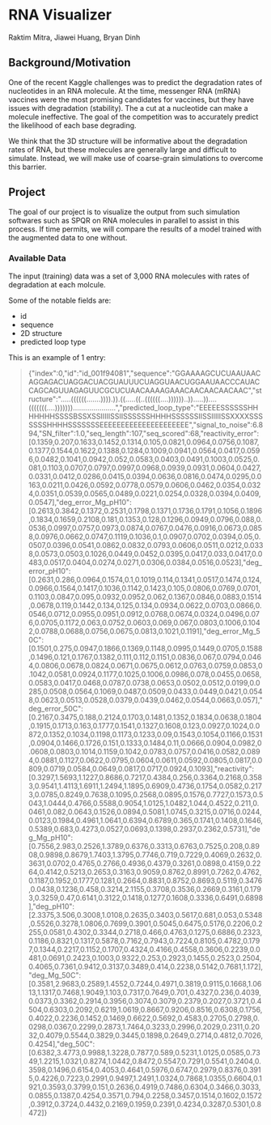 # RNA Visualizer
Raktim Mitra, Jiawei Huang, Bryan Dinh

## Background/Motivation
One of the recent Kaggle challenges was to predict the degradation rates of nucleotides in an RNA molecule. At the time, messenger RNA (mRNA) vaccines were the most promising candidates for vaccines, but they have issues with degradation (stability). The a cut at a nucleotide can make a molecule ineffective. The goal of the competition was to accurately predict the likelihood of each base degrading.

We think that the 3D structure will be informative about the degradation rates of RNA, but these molecules are generally large and difficult to simulate. Instead, we will make use of coarse-grain simulations to overcome this barrier.

## Project
The goal of our project is to visualize the output from such simulation softwares such as SPQR on RNA molecules in parallel to assist in this process. If time permits, we will compare the results of a model trained with the augmented data to one without.

### Available Data
The input (training) data was a set of 3,000 RNA molecules with rates of degradation at each molcule.

Some of the notable fields are:
- id
- sequence
- 2D structure
- predicted loop type

This is an example of 1 entry:

> {"index":0,"id":"id_001f94081","sequence":"GGAAAAGCUCUAAUAACAGGAGACUAGGACUACGUAUUUCUAGGUAACUGGAAUAACCCAUACCAGCAGUUAGAGUUCGCUCUAACAAAAGAAACAACAACAACAAC","structure":".....((((((.......)))).)).((.....((..((((((....))))))..)).....))....(((((((....))))))).....................","predicted_loop_type":"EEEEESSSSSSHHHHHHHSSSSBSSXSSIIIIISSIISSSSSSHHHHSSSSSSIISSIIIIISSXXXXSSSSSSSHHHHSSSSSSSEEEEEEEEEEEEEEEEEEEEE","signal_to_noise":6.894,"SN_filter":1.0,"seq_length":107,"seq_scored":68,"reactivity_error":[0.1359,0.207,0.1633,0.1452,0.1314,0.105,0.0821,0.0964,0.0756,0.1087,0.1377,0.1544,0.1622,0.1388,0.1284,0.1009,0.0941,0.0564,0.0417,0.0596,0.0482,0.1041,0.0942,0.052,0.0583,0.0403,0.0491,0.1003,0.0525,0.081,0.1103,0.0707,0.0797,0.0997,0.0968,0.0939,0.0931,0.0604,0.0427,0.0331,0.0412,0.0286,0.0415,0.0394,0.0636,0.0816,0.0474,0.0295,0.0163,0.0211,0.0426,0.0592,0.0778,0.0579,0.0606,0.0462,0.0354,0.0324,0.0351,0.0539,0.0565,0.0489,0.0221,0.0254,0.0328,0.0394,0.0409,0.0547],"deg_error_Mg_pH10":[0.2613,0.3842,0.1372,0.2531,0.1798,0.1371,0.1736,0.1791,0.1056,0.1896,0.1834,0.1659,0.2108,0.181,0.1353,0.128,0.1296,0.0949,0.0796,0.088,0.0536,0.0997,0.0757,0.0973,0.0874,0.0767,0.0476,0.0916,0.0673,0.0858,0.0976,0.0662,0.0747,0.1119,0.1036,0.1,0.0907,0.0702,0.0394,0.05,0.0507,0.0396,0.0541,0.0862,0.0832,0.0793,0.0606,0.0511,0.0212,0.0338,0.0573,0.0503,0.1026,0.0449,0.0452,0.0395,0.0417,0.033,0.0417,0.0483,0.0517,0.0404,0.0274,0.0271,0.0306,0.0384,0.0516,0.0523],"deg_error_pH10":[0.2631,0.286,0.0964,0.1574,0.1,0.1019,0.114,0.1341,0.0517,0.1474,0.124,0.0966,0.1564,0.1417,0.1036,0.1142,0.1423,0.105,0.0806,0.0769,0.0701,0.1103,0.0847,0.095,0.0932,0.0952,0.062,0.1367,0.0846,0.0883,0.1514,0.0678,0.119,0.1442,0.134,0.125,0.134,0.0934,0.0622,0.0703,0.0866,0.0546,0.0712,0.0955,0.0951,0.0912,0.0768,0.0674,0.0324,0.0496,0.076,0.0705,0.1172,0.063,0.0752,0.0603,0.069,0.067,0.0803,0.1006,0.1042,0.0788,0.0688,0.0756,0.0675,0.0813,0.1021,0.1191],"deg_error_Mg_50C":[0.1501,0.275,0.0947,0.1866,0.1369,0.1148,0.0995,0.1449,0.0705,0.1588,0.1496,0.121,0.1767,0.1382,0.111,0.112,0.1151,0.0836,0.067,0.0794,0.0464,0.0806,0.0678,0.0824,0.0671,0.0675,0.0612,0.0763,0.0759,0.0853,0.1042,0.0581,0.0924,0.1177,0.1025,0.1006,0.0986,0.078,0.0455,0.0658,0.0583,0.0417,0.0468,0.0787,0.0738,0.0653,0.0502,0.0512,0.0199,0.0285,0.0508,0.0564,0.1069,0.0487,0.0509,0.0433,0.0449,0.0421,0.0548,0.0623,0.0513,0.0528,0.0379,0.0439,0.0462,0.0544,0.0663,0.057],"deg_error_50C":[0.2167,0.3475,0.188,0.2124,0.1703,0.1481,0.1352,0.1834,0.0638,0.1804,0.1915,0.1713,0.163,0.1777,0.1541,0.1327,0.1608,0.123,0.0927,0.1024,0.0872,0.1352,0.1034,0.1198,0.1173,0.1233,0.09,0.1543,0.1054,0.1166,0.1531,0.0904,0.1466,0.1726,0.151,0.1333,0.1484,0.11,0.0666,0.0904,0.0982,0.0608,0.0803,0.1014,0.1159,0.1042,0.0783,0.0757,0.0416,0.0582,0.0894,0.0881,0.1127,0.0622,0.0795,0.0604,0.0611,0.0592,0.0805,0.0817,0.0809,0.0719,0.0584,0.0649,0.0817,0.0717,0.0924,0.1093],"reactivity":[0.3297,1.5693,1.1227,0.8686,0.7217,0.4384,0.256,0.3364,0.2168,0.3583,0.9541,1.4113,1.6911,1.2494,1.1895,0.6909,0.4736,0.1754,0.0582,0.2173,0.0785,0.8249,0.7638,0.1095,0.2568,0.0895,0.1576,0.7727,0.1573,0.5043,1.0444,0.4766,0.5588,0.9054,1.0125,1.0482,1.044,0.4522,0.211,0.0461,0.082,0.0643,0.1526,0.0894,0.5081,1.0745,0.3215,0.0716,0.0244,0.0123,0.1984,0.4961,1.0641,0.6394,0.6789,0.365,0.1741,0.1408,0.1646,0.5389,0.683,0.4273,0.0527,0.0693,0.1398,0.2937,0.2362,0.5731],"deg_Mg_pH10":[0.7556,2.983,0.2526,1.3789,0.6376,0.3313,0.6763,0.7525,0.208,0.8908,0.9898,0.8679,1.7403,1.3795,0.7746,0.719,0.7229,0.4069,0.2632,0.3631,0.0702,0.4765,0.2766,0.4936,0.4379,0.3261,0.0898,0.4159,0.2264,0.4142,0.5213,0.2653,0.3163,0.9059,0.8762,0.8991,0.7262,0.4762,0.1187,0.1952,0.1777,0.1281,0.2664,0.8831,0.8752,0.8693,0.5119,0.3476,0.0438,0.1236,0.458,0.3214,2.1155,0.3708,0.3536,0.2669,0.3161,0.1793,0.3259,0.47,0.6141,0.3122,0.1418,0.1277,0.1608,0.3336,0.6491,0.6898],"deg_pH10":[2.3375,3.506,0.3008,1.0108,0.2635,0.3403,0.5617,0.681,0.053,0.5348,0.5526,0.3278,1.0806,0.7699,0.3901,0.5045,0.6475,0.5176,0.2206,0.2255,0.0581,0.4302,0.3344,0.2718,0.466,0.4763,0.1275,0.6886,0.2323,0.1186,0.8321,0.1317,0.5878,0.7162,0.7943,0.7224,0.8105,0.4782,0.1797,0.1344,0.2217,0.1152,0.1707,0.4324,0.4166,0.4558,0.3606,0.2239,0.0481,0.0691,0.2423,0.1003,0.9322,0.253,0.2923,0.1455,0.2523,0.2504,0.4065,0.7361,0.9412,0.3137,0.3489,0.414,0.2238,0.5142,0.7681,1.172],"deg_Mg_50C":[0.3581,2.9683,0.2589,1.4552,0.7244,0.4971,0.3819,0.9115,0.1668,1.0613,1.1317,0.7468,1.9049,1.103,0.7317,0.7649,0.701,0.4327,0.236,0.4039,0.0373,0.3362,0.2914,0.3956,0.3074,0.3079,0.2379,0.2027,0.3721,0.4504,0.6303,0.2092,0.6219,1.0619,0.8667,0.9206,0.8516,0.6308,0.1756,0.4022,0.2236,0.1452,0.1469,0.6622,0.5692,0.4583,0.2705,0.2798,0.0298,0.0367,0.2299,0.2873,1.7464,0.3233,0.2996,0.2029,0.2311,0.2032,0.4079,0.5544,0.3829,0.3445,0.1898,0.2649,0.2714,0.4812,0.7026,0.4254],"deg_50C":[0.6382,3.4773,0.9988,1.3228,0.7877,0.589,0.5231,1.0125,0.0585,0.7349,1.2215,1.0321,0.8274,1.0442,0.8472,0.5547,0.7291,0.5541,0.2404,0.3598,0.1496,0.6154,0.4053,0.4641,0.5976,0.6747,0.2979,0.8376,0.3915,0.4226,0.7223,0.2991,0.9497,1.2491,1.0324,0.7868,1.0355,0.6604,0.1921,0.3593,0.3799,0.151,0.2636,0.4919,0.7486,0.6304,0.3466,0.3033,0.0855,0.1387,0.4254,0.3571,0.794,0.2258,0.3457,0.1514,0.1602,0.1572,0.3912,0.3724,0.4432,0.2169,0.1959,0.2391,0.4234,0.3287,0.5301,0.8472]}




